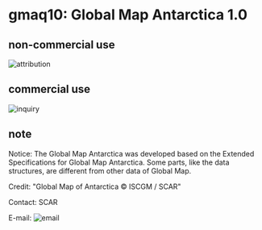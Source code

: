 # gmaq10: Global Map Antarctica 1.0
## non-commercial use
![attribution](https://globalmaps.github.io/globalmaps/attribution.png)
## commercial use
![inquiry](https://globalmaps.github.io/globalmaps/inquiry.png)

## note
Notice: The Global Map Antarctica was developed based on the Extended Specifications for Global Map Antarctica. Some parts, like the data structures, are different from other data of Global Map.

Credit: "Global Map of Antarctica © ISCGM / SCAR"

Contact: SCAR 

E-mail: ![email](https://www.iscgm.org/gmd/images/email/antarctica.png)

